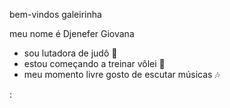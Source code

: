 bem-vindos galeirinha 

meu nome é Djenefer Giovana 

- sou lutadora de judô 🥋
-  estou começando a treinar vôlei 🏐
-  meu momento livre gosto de escutar músicas 🎶

:


